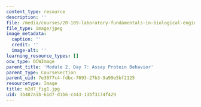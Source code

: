 ```yaml
---
content_type: resource
description: ''
file: /media/courses/20-109-laboratory-fundamentals-in-biological-engineering-spring-2010/3b487a1b61d7d1b6c44313bf3174f429_m2d7_fig1.jpg
file_type: image/jpeg
image_metadata:
  caption: ''
  credit: ''
  image-alt: ''
learning_resource_types: []
ocw_type: OCWImage
parent_title: 'Module 2, Day 7: Assay Protein Behavior'
parent_type: CourseSection
parent_uid: 7e3077c4-fdbc-7693-27b3-9a99e5bf2125
resourcetype: Image
title: m2d7_fig1.jpg
uid: 3b487a1b-61d7-d1b6-c443-13bf3174f429
---
```

